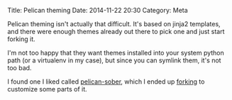 Title: Pelican theming
Date: 2014-11-22 20:30
Category: Meta

Pelican theming isn't actually that difficult. It's based on jinja2 templates, and there were enough themes already out there to pick one and just start forking it.

I'm not too happy that they want themes installed into your system python path (or a virtualenv in my case), but since you can symlink them, it's not too bad.

I found one I liked called [pelican-sober](https://github.com/fle/pelican-sober), which I ended up [forking](https://github.com/legoktm/pelican-sober/tree/changes) to customize some parts of it.
